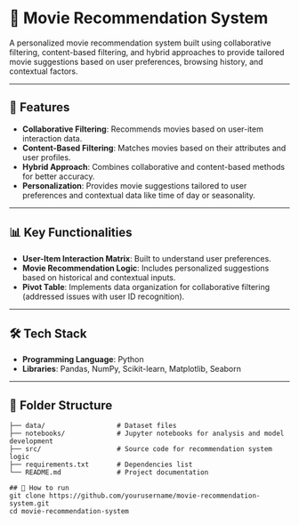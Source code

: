 # 🎥 Movie Recommendation System  

A personalized movie recommendation system built using collaborative filtering, content-based filtering, and hybrid approaches to provide tailored movie suggestions based on user preferences, browsing history, and contextual factors.  

---

## 🚀 Features  
- **Collaborative Filtering**: Recommends movies based on user-item interaction data.  
- **Content-Based Filtering**: Matches movies based on their attributes and user profiles.  
- **Hybrid Approach**: Combines collaborative and content-based methods for better accuracy.  
- **Personalization**: Provides movie suggestions tailored to user preferences and contextual data like time of day or seasonality.  

---

## 📊 Key Functionalities  
- **User-Item Interaction Matrix**: Built to understand user preferences.  
- **Movie Recommendation Logic**: Includes personalized suggestions based on historical and contextual inputs.  
- **Pivot Table**: Implements data organization for collaborative filtering (addressed issues with user ID recognition).  

---

## 🛠️ Tech Stack  
- **Programming Language**: Python  
- **Libraries**: Pandas, NumPy, Scikit-learn, Matplotlib, Seaborn  

---

## 📂 Folder Structure  
```plaintext
├── data/                  # Dataset files  
├── notebooks/             # Jupyter notebooks for analysis and model development  
├── src/                   # Source code for recommendation system logic  
├── requirements.txt       # Dependencies list  
└── README.md              # Project documentation  

## 📂 How to run
git clone https://github.com/yourusername/movie-recommendation-system.git
cd movie-recommendation-system
